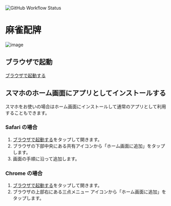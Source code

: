 ![GitHub Workflow Status](https://github.com/emerald-grosjean/MahjongFirstShot/actions/workflows/gh-pages.yml/badge.svg)

# 麻雀配牌

![image](https://github.com/user-attachments/assets/acf5e95c-f6fb-4dfe-9430-4a3197861c11)

## ブラウザで起動

[ブラウザで起動する](https://emerald-grosjean.github.io/MahjongFirstShot)

## スマホのホーム画面にアプリとしてインストールする

スマホをお使いの場合はホーム画面にインストールして通常のアプリとして利用することもできます。

### Safari の場合

1. [ブラウザで起動する](https://emerald-grosjean.github.io/MahjongFirstShot)をタップして開きます。
2. ブラウザの下部中央にある共有アイコンから「ホーム画面に追加」をタップします。
3. 画面の手順に沿って追加します。

### Chrome の場合

1. [ブラウザで起動する](https://emerald-grosjean.github.io/MahjongFirstShot)をタップして開きます。
2. ブラウザの上部右にある三点メニュー アイコンから「ホーム画面に追加」をタップします。
